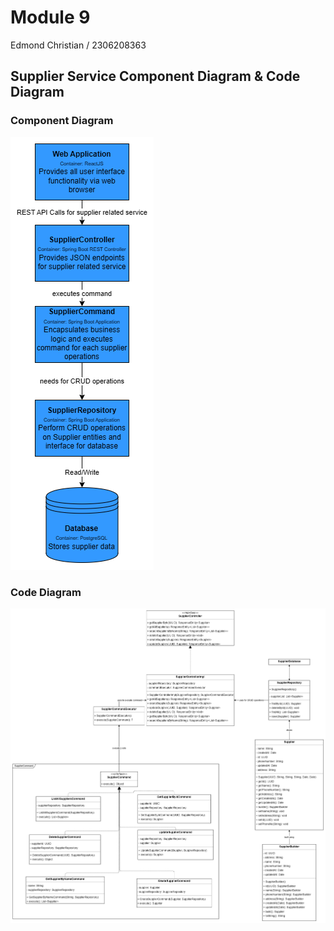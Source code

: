  # Module 9
 Edmond Christian / 2306208363
 ## Supplier Service Component Diagram & Code Diagram
 ### Component Diagram
 ![ComponentSupplierServiceDiagram1.png](image/ComponentSupplierServiceDiagram1.png)
 ### Code Diagram
 ![CodeSupplierServiceDiagram1.png](image/CodeSupplierServiceDiagram1.png)

